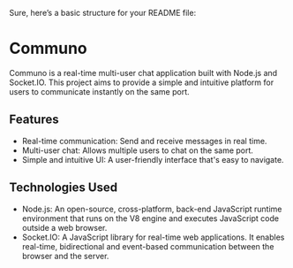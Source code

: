 Sure, here’s a basic structure for your README file:

# Communo

Communo is a real-time multi-user chat application built with Node.js and Socket.IO. This project aims to provide a simple and intuitive platform for users to communicate instantly on the same port.

## Features

- Real-time communication: Send and receive messages in real time.
- Multi-user chat: Allows multiple users to chat on the same port.
- Simple and intuitive UI: A user-friendly interface that's easy to navigate.

## Technologies Used

- Node.js: An open-source, cross-platform, back-end JavaScript runtime environment that runs on the V8 engine and executes JavaScript code outside a web browser.
- Socket.IO: A JavaScript library for real-time web applications. It enables real-time, bidirectional and event-based communication between the browser and the server.
